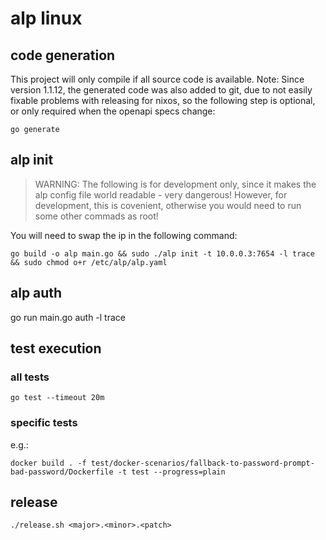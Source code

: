 # alp linux

## code generation
This project will only compile if all source code is available.
Note: Since version 1.1.12, the generated code was also added to git, due to not easily fixable problems with releasing for nixos,
so the following step is optional, or only required when the openapi specs change:
```
go generate
```

## alp init
> WARNING: The following is for development only, since it makes the alp config file world readable - very dangerous!
> However, for development, this is covenient, otherwise you would need to run some other commads as root!

You will need to swap the ip in the following command:
```
go build -o alp main.go && sudo ./alp init -t 10.0.0.3:7654 -l trace && sudo chmod o+r /etc/alp/alp.yaml
```

## alp auth
go run main.go auth -l trace

## test execution

### all tests
```
go test --timeout 20m
```

### specific tests
e.g.:
```
docker build . -f test/docker-scenarios/fallback-to-password-prompt-bad-password/Dockerfile -t test --progress=plain
```

## release

```
./release.sh <major>.<minor>.<patch>
```
